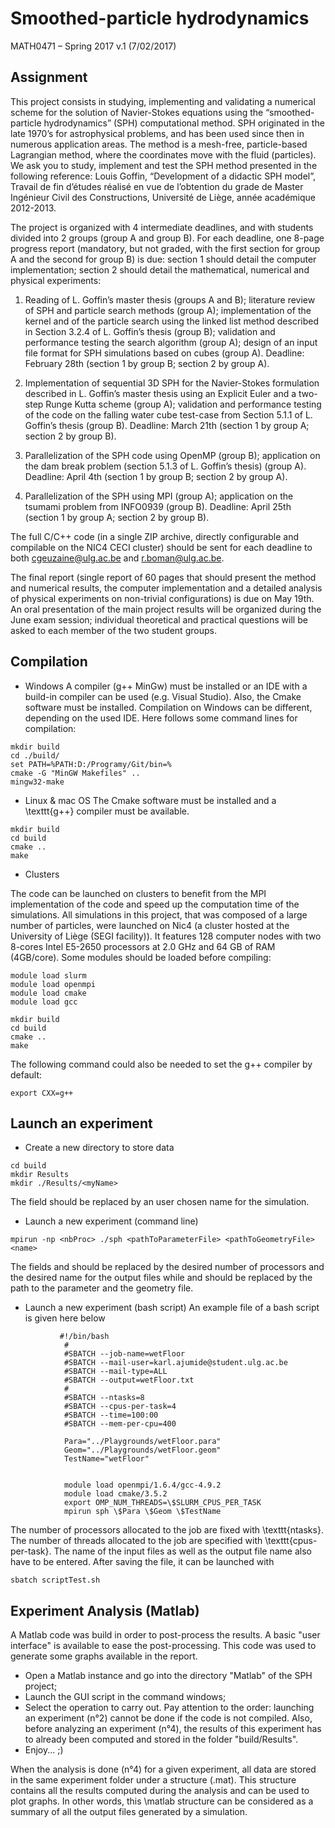 # Smoothed-particle hydrodynamics
MATH0471 – Spring 2017
v.1 (7/02/2017)



## Assignment

This project consists in studying, implementing and validating a numerical scheme for the
solution of Navier-Stokes equations using the “smoothed-particle hydrodynamics” (SPH)
computational method. SPH originated in the late 1970’s for astrophysical problems, and
has been used since then in numerous application areas. The method is a mesh-free,
particle-based Lagrangian method, where the coordinates move with the fluid (particles).
We ask you to study, implement and test the SPH method presented in the following reference:
Louis Goffin, “Development of a didactic SPH model”, Travail de fin d’études réalisé
en vue de l’obtention du grade de Master Ingénieur Civil des Constructions, Université de
Liège, année académique 2012-2013.

The project is organized with 4 intermediate deadlines, and with students divided into 2
groups (group A and group B). For each deadline, one 8-page progress report (mandatory,
but not graded, with the first section for group A and the second for group B) is due: section
1 should detail the computer implementation; section 2 should detail the mathematical,
numerical and physical experiments:

1. Reading of L. Goffin’s master thesis (groups A and B); literature review of SPH
and particle search methods (group A); implementation of the kernel and of the
particle search using the linked list method described in Section 3.2.4 of L. Goffin’s
thesis (group B); validation and performance testing the search algorithm (group A);
design of an input file format for SPH simulations based on cubes (group A).
Deadline: February 28th (section 1 by group B; section 2 by group A).

2. Implementation of sequential 3D SPH for the Navier-Stokes formulation described in
L. Goffin’s master thesis using an Explicit Euler and a two-step Runge Kutta scheme
(group A); validation and performance testing of the code on the falling water cube
test-case from Section 5.1.1 of L. Goffin’s thesis (group B).
Deadline: March 21th (section 1 by group A; section 2 by group B).

3. Parallelization of the SPH code using OpenMP (group B); application on the dam
break problem (section 5.1.3 of L. Goffin’s thesis) (group A).
Deadline: April 4th (section 1 by group B; section 2 by group A).

4. Parallelization of the SPH using MPI (group A); application on the tsumami problem
from INFO0939 (group B).
Deadline: April 25th (section 1 by group A; section 2 by group B).

The full C/C++ code (in a single ZIP archive, directly configurable and compilable on the
NIC4 CECI cluster) should be sent for each deadline to both cgeuzaine@ulg.ac.be and
r.boman@ulg.ac.be.

The final report (single report of 60 pages that should present the method and numerical
results, the computer implementation and a detailed analysis of physical experiments on
non-trivial configurations) is due on May 19th. An oral presentation of the main project
results will be organized during the June exam session; individual theoretical and practical
questions will be asked to each member of the two student groups.


## Compilation

* Windows
A compiler (g++ MinGw) must be installed or an IDE with a build-in compiler can be used (e.g. Visual Studio). Also, the Cmake software must be installed. Compilation on Windows can be different, depending on the used IDE. Here follows some command lines for compilation:
```
mkdir build
cd ./build/
set PATH=%PATH:D:/Programy/Git/bin=%
cmake -G "MinGW Makefiles" ..
mingw32-make
```

* Linux & mac OS
The Cmake software must be installed and a \texttt{g++} compiler must be available.
```
mkdir build
cd build
cmake ..
make
```

* Clusters

The code can be launched on clusters to benefit from the MPI implementation of the code and speed up the computation time of the simulations. All simulations in this project, that was composed of a large number of particles, were launched on Nic4 (a cluster hosted at the University of Liège (SEGI facility)). It features 128 computer nodes with two 8-cores Intel E5-2650 processors at 2.0 GHz and 64 GB of RAM (4GB/core). Some modules should be loaded before compiling:

```
module load slurm
module load openmpi
module load cmake
module load gcc

mkdir build
cd build
cmake ..
make
```

The following command could also be needed to set the g++ compiler by default:

```
export CXX=g++
```

## Launch an experiment 

* Create a new directory to store data

```
cd build
mkdir Results
mkdir ./Results/<myName>
```
The field <myName> should be replaced by an user chosen name for the simulation.

* Launch a new experiment (command line)

```
mpirun -np <nbProc> ./sph <pathToParameterFile> <pathToGeometryFile> <name>
```
The fields <nbProc> and <name> should be replaced by the desired number of processors and the desired name for the output files while <pathToParameterFile> and <pathToGeometryFile> should be replaced by the path to the parameter and the geometry file.


* Launch a new experiment (bash script)
An example file of a bash script is given here below

```
           #!/bin/bash
            #
            #SBATCH --job-name=wetFloor
            #SBATCH --mail-user=karl.ajumide@student.ulg.ac.be
            #SBATCH --mail-type=ALL
            #SBATCH --output=wetFloor.txt
            #
            #SBATCH --ntasks=8
            #SBATCH --cpus-per-task=4
            #SBATCH --time=100:00
            #SBATCH --mem-per-cpu=400
            
            Para="../Playgrounds/wetFloor.para"
            Geom="../Playgrounds/wetFloor.geom"
            TestName="wetFloor"
            
            
            module load openmpi/1.6.4/gcc-4.9.2 
            module load cmake/3.5.2 
            export OMP_NUM_THREADS=\$SLURM_CPUS_PER_TASK 
            mpirun sph \$Para \$Geom \$TestName 
```

The number of processors allocated to the job are fixed with \texttt{ntasks}. The number of threads allocated to the job are specified with \texttt{cpus-per-task}. The name of the input files as well as the output file name also have to be entered. After saving the file, it can be launched with

```
sbatch scriptTest.sh
```
            
            
## Experiment Analysis (Matlab)
A Matlab code was build in order to post-process the results. A basic "user interface" is available to ease the post-processing. This code was used to generate some graphs available in the report.
* Open a Matlab instance and go into the directory "Matlab" of the SPH project;
* Launch the GUI script in the command windows;
* Select the operation to carry out. Pay attention to the order: launching an experiment (n°2) cannot be done if the code is not compiled. Also, before analyzing an experiment (n°4), the results of this experiment has to already been computed and stored in the folder "build/Results".
* Enjoy... ;)

When the analysis is done (n°4) for a given experiment, all data are stored in the same experiment folder under a structure (.mat). This structure contains all the results computed during the analysis and can be used to plot graphs. In other words, this \matlab structure can be considered as a summary of all the output files generated by a simulation. 
